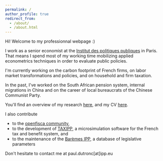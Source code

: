 ```yaml
---
permalink: /
author_profile: true
redirect_from: 
  - /about/
  - /about.html
---
```


Hi! Welcome to my professionnal webpage :) 

I work as a senior economist at the [Institut des politiques publiques](https://www.ipp.eu) in Paris. That means I spend most of my working time mobilizing applied econometrics techniques in order to evaluate public policies.

I'm currently working on the carbon footprint of French firms, on labor market transformations and policies, and on household and firm taxation.

In the past, I've worked on the South African pension system, internal migrations in China and on the career of local bureaucrats of the Chinese Communist Party.

You'll find an overview of my research [here](publications/), and my CV [here](cv/).

I also contribute
- to the [openfisca community](https://openfisca.org), 
- to the development of [TAXIPP](https://www.ipp.eu/en/methods/taxipp-micro-simulation/), a microsimulation software for the French tax and benefit system, and 
- to the maintenance of the [Barèmes IPP](https://www.ipp.eu/baremes-ipp), a database of legislative parameters

Don't hesitate to contact me at paul.dutronc[at]ipp.eu
